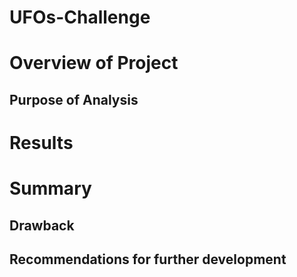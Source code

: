 # UFOs-Challenge
# Overview of Project
## Purpose of Analysis
# Results
# Summary
## Drawback
## Recommendations for further development